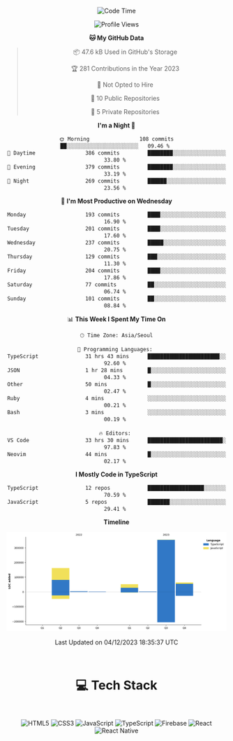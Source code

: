 <div align="center">

  <!--START_SECTION:waka-->
![Code Time](http://img.shields.io/badge/Code%20Time-201%20hrs%2052%20mins-blue)

![Profile Views](http://img.shields.io/badge/Profile%20Views-0-blue)

**🐱 My GitHub Data** 

> 📦 47.6 kB Used in GitHub's Storage 
 > 
> 🏆 281 Contributions in the Year 2023
 > 
> 🚫 Not Opted to Hire
 > 
> 📜 10 Public Repositories 
 > 
> 🔑 5 Private Repositories 
 > 
**I'm a Night 🦉** 

```text
🌞 Morning                108 commits         ██░░░░░░░░░░░░░░░░░░░░░░░   09.46 % 
🌆 Daytime                386 commits         ████████░░░░░░░░░░░░░░░░░   33.80 % 
🌃 Evening                379 commits         ████████░░░░░░░░░░░░░░░░░   33.19 % 
🌙 Night                  269 commits         ██████░░░░░░░░░░░░░░░░░░░   23.56 % 
```
📅 **I'm Most Productive on Wednesday** 

```text
Monday                   193 commits         ████░░░░░░░░░░░░░░░░░░░░░   16.90 % 
Tuesday                  201 commits         ████░░░░░░░░░░░░░░░░░░░░░   17.60 % 
Wednesday                237 commits         █████░░░░░░░░░░░░░░░░░░░░   20.75 % 
Thursday                 129 commits         ███░░░░░░░░░░░░░░░░░░░░░░   11.30 % 
Friday                   204 commits         ████░░░░░░░░░░░░░░░░░░░░░   17.86 % 
Saturday                 77 commits          ██░░░░░░░░░░░░░░░░░░░░░░░   06.74 % 
Sunday                   101 commits         ██░░░░░░░░░░░░░░░░░░░░░░░   08.84 % 
```


📊 **This Week I Spent My Time On** 

```text
🕑︎ Time Zone: Asia/Seoul

💬 Programming Languages: 
TypeScript               31 hrs 43 mins      ███████████████████████░░   92.60 % 
JSON                     1 hr 28 mins        █░░░░░░░░░░░░░░░░░░░░░░░░   04.33 % 
Other                    50 mins             █░░░░░░░░░░░░░░░░░░░░░░░░   02.47 % 
Ruby                     4 mins              ░░░░░░░░░░░░░░░░░░░░░░░░░   00.21 % 
Bash                     3 mins              ░░░░░░░░░░░░░░░░░░░░░░░░░   00.19 % 

🔥 Editors: 
VS Code                  33 hrs 30 mins      ████████████████████████░   97.83 % 
Neovim                   44 mins             █░░░░░░░░░░░░░░░░░░░░░░░░   02.17 % 
```

**I Mostly Code in TypeScript** 

```text
TypeScript               12 repos            ██████████████████░░░░░░░   70.59 % 
JavaScript               5 repos             ███████░░░░░░░░░░░░░░░░░░   29.41 % 
```



**Timeline**

![Lines of Code chart](https://raw.githubusercontent.com/SONGDAM/SONGDAM/master/assets/bar_graph.png)


 Last Updated on 04/12/2023 18:35:37 UTC
<!--END_SECTION:waka-->

  
 <br>
  
# 💻 Tech Stack
  
</div>

</br>

<div align="center">

   ![HTML5](https://img.shields.io/badge/html5-%23E34F26.svg?style=for-the-badge&logo=html5&logoColor=white) ![CSS3](https://img.shields.io/badge/css3-%231572B6.svg?style=for-the-badge&logo=css3&logoColor=white) ![JavaScript](https://img.shields.io/badge/javascript-%23323330.svg?style=for-the-badge&logo=javascript&logoColor=%23F7DF1E) 
 ![TypeScript](https://img.shields.io/badge/typescript-%23007ACC.svg?style=for-the-badge&logo=typescript&logoColor=white)
  ![Firebase](https://img.shields.io/badge/firebase-%23039BE5.svg?style=for-the-badge&logo=firebase) 
 ![React](https://img.shields.io/badge/react-%2320232a.svg?style=for-the-badge&logo=react&logoColor=%2361DAFB) ![React Native](https://img.shields.io/badge/react_native-%2320232a.svg?style=for-the-badge&logo=react&logoColor=%2361DAFB) 

 
</div>
